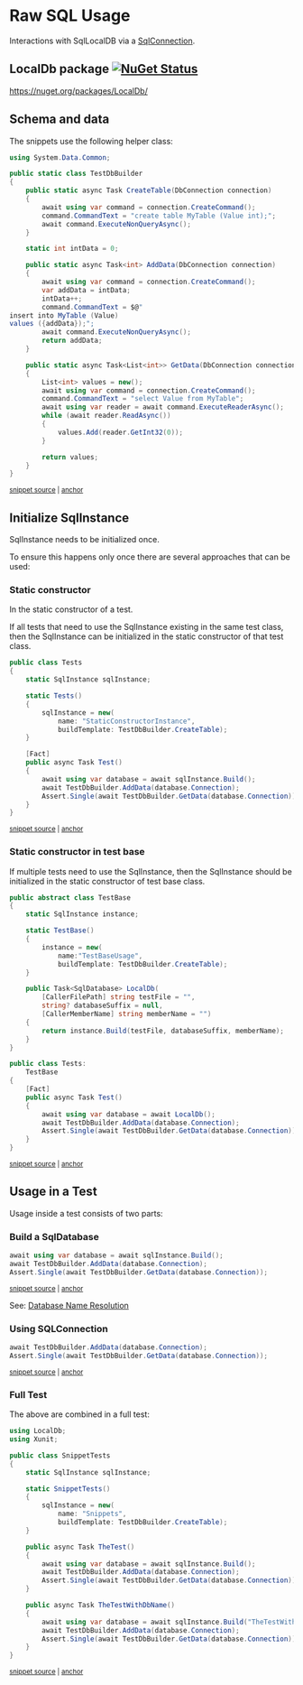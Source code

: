 <!--
GENERATED FILE - DO NOT EDIT
This file was generated by [MarkdownSnippets](https://github.com/SimonCropp/MarkdownSnippets).
Source File: /pages/mdsource/raw-usage.source.md
To change this file edit the source file and then run MarkdownSnippets.
-->

# Raw SQL Usage

Interactions with SqlLocalDB via a [SqlConnection](https://docs.microsoft.com/en-us/dotnet/api/system.data.sqlclient.sqlconnection).


## LocalDb package [![NuGet Status](https://img.shields.io/nuget/v/LocalDb.svg)](https://www.nuget.org/packages/LocalDb/)

https://nuget.org/packages/LocalDb/


## Schema and data

The snippets use the following helper class:

<!-- snippet: TestDbBuilder.cs -->
<a id='snippet-TestDbBuilder.cs'></a>
```cs
using System.Data.Common;

public static class TestDbBuilder
{
    public static async Task CreateTable(DbConnection connection)
    {
        await using var command = connection.CreateCommand();
        command.CommandText = "create table MyTable (Value int);";
        await command.ExecuteNonQueryAsync();
    }

    static int intData = 0;

    public static async Task<int> AddData(DbConnection connection)
    {
        await using var command = connection.CreateCommand();
        var addData = intData;
        intData++;
        command.CommandText = $@"
insert into MyTable (Value)
values ({addData});";
        await command.ExecuteNonQueryAsync();
        return addData;
    }

    public static async Task<List<int>> GetData(DbConnection connection)
    {
        List<int> values = new();
        await using var command = connection.CreateCommand();
        command.CommandText = "select Value from MyTable";
        await using var reader = await command.ExecuteReaderAsync();
        while (await reader.ReadAsync())
        {
            values.Add(reader.GetInt32(0));
        }

        return values;
    }
}
```
<sup><a href='/src/LocalDb.Tests/TestDbBuilder.cs#L1-L39' title='Snippet source file'>snippet source</a> | <a href='#snippet-TestDbBuilder.cs' title='Start of snippet'>anchor</a></sup>
<!-- endSnippet -->


## Initialize SqlInstance

SqlInstance needs to be initialized once.

To ensure this happens only once there are several approaches that can be used:


### Static constructor

In the static constructor of a test.

If all tests that need to use the SqlInstance existing in the same test class, then the SqlInstance can be initialized in the static constructor of that test class.

<!-- snippet: StaticConstructor -->
<a id='snippet-staticconstructor'></a>
```cs
public class Tests
{
    static SqlInstance sqlInstance;

    static Tests()
    {
        sqlInstance = new(
            name: "StaticConstructorInstance",
            buildTemplate: TestDbBuilder.CreateTable);
    }

    [Fact]
    public async Task Test()
    {
        await using var database = await sqlInstance.Build();
        await TestDbBuilder.AddData(database.Connection);
        Assert.Single(await TestDbBuilder.GetData(database.Connection));
    }
}
```
<sup><a href='/src/LocalDb.Tests/Snippets/StaticConstructor.cs#L6-L28' title='Snippet source file'>snippet source</a> | <a href='#snippet-staticconstructor' title='Start of snippet'>anchor</a></sup>
<!-- endSnippet -->


### Static constructor in test base

If multiple tests need to use the SqlInstance, then the SqlInstance should be initialized in the static constructor of test base class.

<!-- snippet: TestBase -->
<a id='snippet-testbase'></a>
```cs
public abstract class TestBase
{
    static SqlInstance instance;

    static TestBase()
    {
        instance = new(
            name:"TestBaseUsage",
            buildTemplate: TestDbBuilder.CreateTable);
    }

    public Task<SqlDatabase> LocalDb(
        [CallerFilePath] string testFile = "",
        string? databaseSuffix = null,
        [CallerMemberName] string memberName = "")
    {
        return instance.Build(testFile, databaseSuffix, memberName);
    }
}

public class Tests:
    TestBase
{
    [Fact]
    public async Task Test()
    {
        await using var database = await LocalDb();
        await TestDbBuilder.AddData(database.Connection);
        Assert.Single(await TestDbBuilder.GetData(database.Connection));
    }
}
```
<sup><a href='/src/LocalDb.Tests/Snippets/TestBaseUsage.cs#L6-L40' title='Snippet source file'>snippet source</a> | <a href='#snippet-testbase' title='Start of snippet'>anchor</a></sup>
<!-- endSnippet -->


## Usage in a Test

Usage inside a test consists of two parts:


### Build a SqlDatabase

<!-- snippet: BuildDatabase -->
<a id='snippet-builddatabase'></a>
```cs
await using var database = await sqlInstance.Build();
await TestDbBuilder.AddData(database.Connection);
Assert.Single(await TestDbBuilder.GetData(database.Connection));
```
<sup><a href='/src/LocalDb.Tests/Snippets/SnippetTests.cs#L18-L24' title='Snippet source file'>snippet source</a> | <a href='#snippet-builddatabase' title='Start of snippet'>anchor</a></sup>
<!-- endSnippet -->

See: [Database Name Resolution](/pages/directory-and-name-resolution.md#database-name-resolution)


### Using SQLConnection

<!-- snippet: BuildContext -->
<a id='snippet-buildcontext'></a>
```cs
await TestDbBuilder.AddData(database.Connection);
Assert.Single(await TestDbBuilder.GetData(database.Connection));
```
<sup><a href='/src/LocalDb.Tests/Snippets/SnippetTests.cs#L20-L23' title='Snippet source file'>snippet source</a> | <a href='#snippet-buildcontext' title='Start of snippet'>anchor</a></sup>
<!-- endSnippet -->


### Full Test

The above are combined in a full test:

<!-- snippet: SnippetTests.cs -->
<a id='snippet-SnippetTests.cs'></a>
```cs
using LocalDb;
using Xunit;

public class SnippetTests
{
    static SqlInstance sqlInstance;

    static SnippetTests()
    {
        sqlInstance = new(
            name: "Snippets",
            buildTemplate: TestDbBuilder.CreateTable);
    }

    public async Task TheTest()
    {
        await using var database = await sqlInstance.Build();
        await TestDbBuilder.AddData(database.Connection);
        Assert.Single(await TestDbBuilder.GetData(database.Connection));
    }

    public async Task TheTestWithDbName()
    {
        await using var database = await sqlInstance.Build("TheTestWithDbName");
        await TestDbBuilder.AddData(database.Connection);
        Assert.Single(await TestDbBuilder.GetData(database.Connection));
    }
}
```
<sup><a href='/src/LocalDb.Tests/Snippets/SnippetTests.cs#L1-L28' title='Snippet source file'>snippet source</a> | <a href='#snippet-SnippetTests.cs' title='Start of snippet'>anchor</a></sup>
<!-- endSnippet -->
